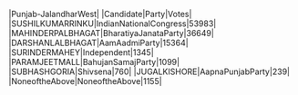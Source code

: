  
|Punjab-JalandharWest|
|Candidate|Party|Votes|
|SUSHILKUMARRINKU|IndianNationalCongress|53983|
|MAHINDERPALBHAGAT|BharatiyaJanataParty|36649|
|DARSHANLALBHAGAT|AamAadmiParty|15364|
|SURINDERMAHEY|Independent|1345|
|PARAMJEETMALL|BahujanSamajParty|1099|
|SUBHASHGORIA|Shivsena|760|
|JUGALKISHORE|AapnaPunjabParty|239|
|NoneoftheAbove|NoneoftheAbove|1155|
